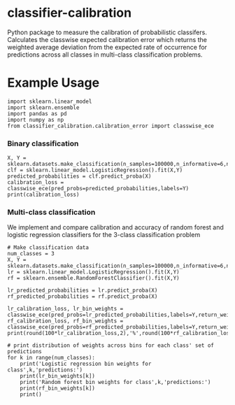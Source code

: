 
# classifier-calibration

Python package to measure the calibration of probabilistic classifers. Calculates the classwise expected calibration error which returns the weighted average deviation from the expected rate of occurrence for predictions across all classes in multi-class classification problems.


# Example Usage

```import sklearn.datasets
import sklearn.linear_model
import sklearn.ensemble
import pandas as pd
import numpy as np
from classifier_calibration.calibration_error import classwise_ece  
```


### Binary classification 

```# Make classification data
X, Y = sklearn.datasets.make_classification(n_samples=100000,n_informative=6,n_classes=2) 
clf = sklearn.linear_model.LogisticRegression().fit(X,Y)
predicted_probabilities = clf.predict_proba(X)
calibration_loss = classwise_ece(pred_probs=predicted_probabilities,labels=Y)
print(calibration_loss)
```

### Multi-class classification 
We implement and compare calibration and accuracy of random forest and logistic regression classifiers for the 3-class classification problem


```
# Make classification data
num_classes = 3
X, Y = sklearn.datasets.make_classification(n_samples=100000,n_informative=6,n_classes=num_classes) 
lr = sklearn.linear_model.LogisticRegression().fit(X,Y)
rf = sklearn.ensemble.RandomForestClassifier().fit(X,Y)

lr_predicted_probabilities = lr.predict_proba(X)
rf_predicted_probabilities = rf.predict_proba(X)

lr_calibration_loss, lr_bin_weights = classwise_ece(pred_probs=lr_predicted_probabilities,labels=Y,return_weights=True)
rf_calibration_loss, rf_bin_weights = classwise_ece(pred_probs=rf_predicted_probabilities,labels=Y,return_weights=True)
print(round(100*lr_calibration_loss,2),'%',round(100*rf_calibration_loss,2),'%')

# print distribution of weights across bins for each class' set of predictions
for k in range(num_classes):
    print('Logistic regression bin weights for class',k,'predictions:')
    print(lr_bin_weights[k])
    print('Random forest bin weights for class',k,'predictions:')
    print(rf_bin_weights[k])
    print()
```
